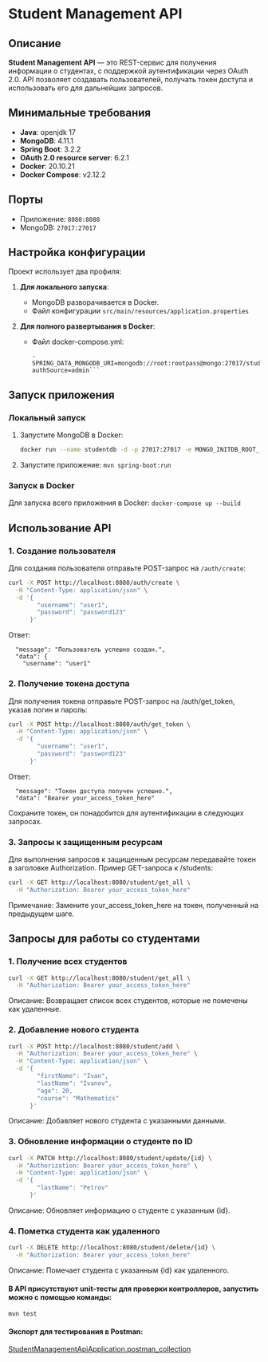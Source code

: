 # Student Management API

## Описание

**Student Management API** — это REST-сервис для получения информации о студентах, с поддержкой аутентификации через
OAuth 2.0. API позволяет создавать пользователей, получать токен доступа и использовать его для дальнейших запросов.

## Минимальные требования

- **Java**: openjdk 17
- **MongoDB**: 4.11.1
- **Spring Boot**: 3.2.2
- **OAuth 2.0 resource server**: 6.2.1
- **Docker**: 20.10.21
- **Docker Compose**: v2.12.2

## Порты

- Приложение: `8080:8080`
- MongoDB: `27017:27017`

## Настройка конфигурации

Проект использует два профиля:

1. **Для локального запуска**:
    - MongoDB разворачивается в Docker.
    - Файл конфигурации `src/main/resources/application.properties`

2. **Для полного развертывания в Docker**:
    - Файл docker-compose.yml:
      ```environment:
      - SPRING_DATA_MONGODB_URI=mongodb://root:rootpass@mongo:27017/studentdb?authSource=admin```

## Запуск приложения

### Локальный запуск

1. Запустите MongoDB в Docker:
   ```bash
   docker run --name studentdb -d -p 27017:27017 -e MONGO_INITDB_ROOT_USERNAME=root -e MONGO_INITDB_ROOT_PASSWORD=rootpass mongo```
2. Запустите приложение:
   ```mvn spring-boot:run```

### Запуск в Docker

Для запуска всего приложения в Docker:
```docker-compose up --build```

## Использование API

### 1. Создание пользователя

Для создания пользователя отправьте POST-запрос на `/auth/create`:

```bash
curl -X POST http://localhost:8080/auth/create \
  -H "Content-Type: application/json" \
  -d '{
        "username": "user1",
        "password": "password123"
      }' 
```

Ответ:

```
  "message": "Пользователь успешно создан.",
  "data": {
    "username": "user1"
```

### 2. Получение токена доступа

Для получения токена отправьте POST-запрос на /auth/get_token, указав логин и пароль:

```bash
curl -X POST http://localhost:8080/auth/get_token \
  -H "Content-Type: application/json" \
  -d '{
        "username": "user1",
        "password": "password123"
      }' 
```

Ответ:

```{
  "message": "Токен доступа получен успешно.",
  "data": "Bearer your_access_token_here"
```

Сохраните токен, он понадобится для аутентификации в следующих запросах.

### 3. Запросы к защищенным ресурсам

Для выполнения запросов к защищенным ресурсам передавайте токен в заголовке Authorization. Пример GET-запроса к
/students:

```bash
curl -X GET http://localhost:8080/student/get_all \
  -H "Authorization: Bearer your_access_token_here" 
```

Примечание: Замените your_access_token_here на токен, полученный на предыдущем шаге.

## Запросы для работы со студентами

### 1. Получение всех студентов

```bash
curl -X GET http://localhost:8080/student/get_all \
  -H "Authorization: Bearer your_access_token_here"
```

Описание: Возвращает список всех студентов, которые не помечены как удаленные.

### 2. Добавление нового студента

```bash
curl -X POST http://localhost:8080/student/add \
  -H "Authorization: Bearer your_access_token_here" \
  -H "Content-Type: application/json" \
  -d '{
        "firstName": "Ivan",
        "lastName": "Ivanov",
        "age": 20,
        "course": "Mathematics"
      }'
```

Описание: Добавляет нового студента с указанными данными.

### 3. Обновление информации о студенте по ID

```bash
curl -X PATCH http://localhost:8080/student/update/{id} \
  -H "Authorization: Bearer your_access_token_here" \
  -H "Content-Type: application/json" \
  -d '{
        "lastName": "Petrov"
      }'
```

Описание: Обновляет информацию о студенте с указанным {id}.

### 4. Пометка студента как удаленного

```bash
curl -X DELETE http://localhost:8080/student/delete/{id} \
  -H "Authorization: Bearer your_access_token_here"
```

Описание: Помечает студента с указанным {id} как удаленного.

#### В API присутствуют unit-тесты для проверки контроллеров, запустить можно с помощью команды:

```
mvn test
```

#### Экспорт для тестирования в Postman:
[StudentManagementApiApplication.postman_collection](./StudentManagementApiApplication.postman_collection.json)
